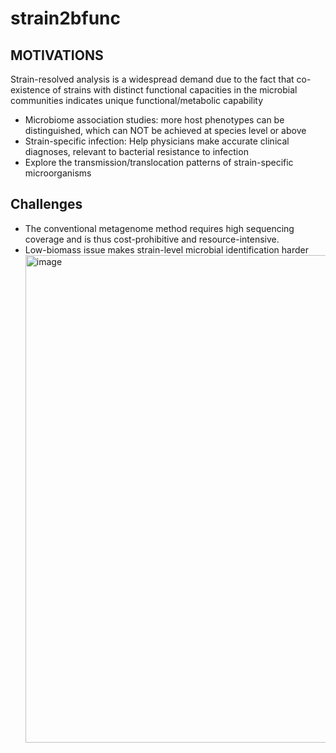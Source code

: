 # strain2bfunc

## MOTIVATIONS
Strain-resolved analysis is a widespread demand due to the fact that co-existence of strains with distinct functional capacities in the microbial communities indicates unique functional/metabolic capability
* Microbiome association studies: more host phenotypes can be distinguished, which can NOT be achieved at species level or above
* Strain-specific infection: Help physicians make accurate clinical diagnoses, relevant to bacterial resistance to infection
* Explore the transmission/translocation patterns of strain-specific microorganisms

## Challenges
* The conventional metagenome method requires high sequencing coverage and is thus cost-prohibitive and resource-intensive.
* Low-biomass issue makes strain-level microbial identification harder<img width="780" alt="image" src="https://github.com/shihuang047/strain2bfunc/assets/44211414/9c517599-872d-49d7-a303-b3cc4cb11745">


